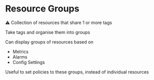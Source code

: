 # Resource Groups

<aside>
⚠️ Collection of resources that share 1 or more tags

</aside>

Take tags and organise them into groups

Can display groups of resources based on

- Metrics
- Alarms
- Config Settings

Useful to set policies to these groups, instead of individual resources